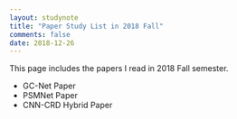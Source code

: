 ```yaml
---
layout: studynote
title: "Paper Study List in 2018 Fall"
comments: false
date: 2018-12-26
---
```


This page includes the papers I read in 2018 Fall semester.

- GC-Net Paper
- PSMNet Paper
- CNN-CRD Hybrid Paper
